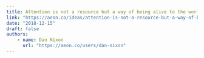```yaml
---
title: Attention is not a resource but a way of being alive to the world
link: "https://aeon.co/ideas/attention-is-not-a-resource-but-a-way-of-being-alive-to-the-world"
date: "2018-12-15"
draft: false
authors:
    - name: Dan Nixon
      url: "https://aeon.co/users/dan-nixon"
---
```

